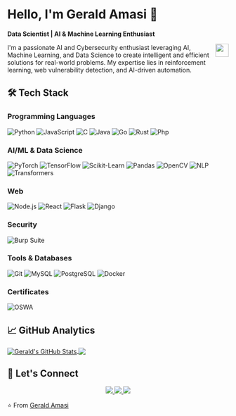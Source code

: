 # Hello, I'm Gerald Amasi 👋
**Data Scientist | AI & Machine Learning Enthusiast**

<img align="right" src="https://raw.githubusercontent.com/MartinHeinz/MartinHeinz/master/wave.gif" width="30px" height="30px" />

I'm a passionate AI and Cybersecurity enthusiast leveraging AI, Machine Learning, and Data Science to create intelligent and efficient solutions for real-world problems. My expertise lies in reinforcement learning, web vulnerability detection, and AI-driven automation.

## 🛠️ Tech Stack

### **Programming Languages**
![Python](https://img.shields.io/badge/-Python-3776AB?logo=python&logoColor=white)
![JavaScript](https://img.shields.io/badge/-JavaScript-F7DF1E?logo=javascript&logoColor=black)
![C](https://img.shields.io/badge/-C-A8B9CC?logo=c&logoColor=white)
![Java](https://img.shields.io/badge/-Java-007396?logo=java&logoColor=white)
![Go](https://img.shields.io/badge/-Go-00ADD8?logo=go&logoColor=white)
![Rust](https://img.shields.io/badge/-Rust-000000?logo=rust&logoColor=white)
![Php](https://img.shields.io/badge/-Php-000000?logo=php&logoColor=white)

### **AI/ML & Data Science**
![PyTorch](https://img.shields.io/badge/-PyTorch-EE4C2C?logo=pytorch&logoColor=white)
![TensorFlow](https://img.shields.io/badge/-TensorFlow-FF6F00?logo=tensorflow&logoColor=white)
![Scikit-Learn](https://img.shields.io/badge/-Scikit%20Learn-F7931E?logo=scikit-learn&logoColor=white)
![Pandas](https://img.shields.io/badge/-Pandas-150458?logo=pandas&logoColor=white)
![OpenCV](https://img.shields.io/badge/-OpenCV-5C3EE8?logo=opencv&logoColor=white)
![NLP](https://img.shields.io/badge/-NLP-5C3EE8?logo=opencv&logoColor=white)
![Transformers](https://img.shields.io/badge/-Transformers-5C3EE8?logo=huggingface&logoColor=white)

### **Web**
![Node.js](https://img.shields.io/badge/-Node.js-339933?logo=node.js&logoColor=white)
![React](https://img.shields.io/badge/-React-61DAFB?logo=react&logoColor=black)
![Flask](https://img.shields.io/badge/-Flask-000000?logo=flask&logoColor=white)
![Django](https://img.shields.io/badge/-Django-092E20?logo=django&logoColor=white)

### **Security**
![Burp Suite](https://img.shields.io/badge/-Burp%20Suite-FF6F00?logo=burp-suite&logoColor=white)

### **Tools & Databases**
![Git](https://img.shields.io/badge/-Git-F05032?logo=git&logoColor=white)
![MySQL](https://img.shields.io/badge/-MySQL-4479A1?logo=mysql&logoColor=white)
![PostgreSQL](https://img.shields.io/badge/-PostgreSQL-336791?logo=postgresql&logoColor=white)
![Docker](https://img.shields.io/badge/-Docker-2496ED?logo=docker&logoColor=white)

### **Certificates**
![OSWA](https://img.shields.io/badge/-OSWA-FF5733?logo=security&logoColor=white)


## 📈 GitHub Analytics

<a href="https://github.com/gerryfrank10/">
  <img align="center" src="https://github-readme-stats.vercel.app/api?username=gerryfrank10&hide_border=true&count_private=true&show_icons=true&theme=gotham" alt="Gerald's GitHub Stats" />
</a>
<a href="https://github.com/gerryfrank10/">
  <img align="center" src="https://github-readme-stats.vercel.app/api/top-langs/?username=gerryfrank10&hide_border=true&count_private=true&show_icons=true&theme=gotham&langs_count=3" />
</a>

## 🤝 Let's Connect

<p align="center">
  <a href="https://www.linkedin.com/in/gerald-amasi-555808136/">
    <img src="https://img.shields.io/badge/LinkedIn-0077B5?style=for-the-badge&logo=linkedin&logoColor=white" />
  </a>
  <a href="mailto:gerryamasi1996@gmail.com">
    <img src="https://img.shields.io/badge/Gmail-D14836?style=for-the-badge&logo=gmail&logoColor=white" />
  </a>
  <a href="https://medium.com/@gerald-amasi">
    <img src="https://img.shields.io/badge/Medium-12100E?style=for-the-badge&logo=medium&logoColor=white" />
  </a>
</p>

⭐️ From [Gerald Amasi](https://github.com/gerryfrank10/)